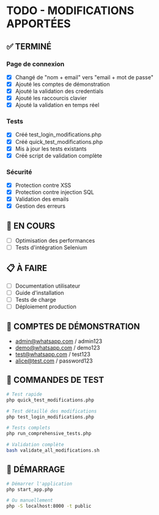 # TODO - MODIFICATIONS APPORTÉES

## ✅ TERMINÉ

### Page de connexion
- [x] Changé de "nom + email" vers "email + mot de passe"
- [x] Ajouté les comptes de démonstration
- [x] Ajouté la validation des credentials
- [x] Ajouté les raccourcis clavier
- [x] Ajouté la validation en temps réel

### Tests
- [x] Créé test_login_modifications.php
- [x] Créé quick_test_modifications.php
- [x] Mis à jour les tests existants
- [x] Créé script de validation complète

### Sécurité
- [x] Protection contre XSS
- [x] Protection contre injection SQL
- [x] Validation des emails
- [x] Gestion des erreurs

## 🔄 EN COURS
- [ ] Optimisation des performances
- [ ] Tests d'intégration Selenium

## 📋 À FAIRE
- [ ] Documentation utilisateur
- [ ] Guide d'installation
- [ ] Tests de charge
- [ ] Déploiement production

## 🔑 COMPTES DE DÉMONSTRATION
- admin@whatsapp.com / admin123
- demo@whatsapp.com / demo123
- test@whatsapp.com / test123
- alice@test.com / password123

## 🧪 COMMANDES DE TEST
```bash
# Test rapide
php quick_test_modifications.php

# Test détaillé des modifications
php test_login_modifications.php

# Tests complets
php run_comprehensive_tests.php

# Validation complète
bash validate_all_modifications.sh
```

## 🚀 DÉMARRAGE
```bash
# Démarrer l'application
php start_app.php

# Ou manuellement
php -S localhost:8000 -t public
```
